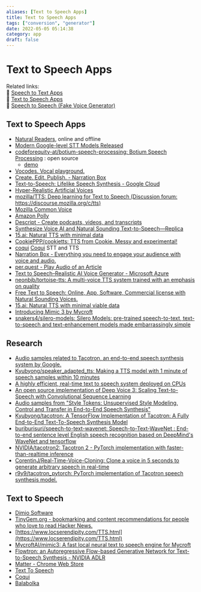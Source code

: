 ```yaml
---
aliases: [Text to Speech Apps]
title: Text to Speech Apps
tags: ["conversion", "generator"]
date: 2022-05-05 05:14:38
category: app
draft: false
---
```


# Text to Speech Apps

Related links:  
🔗 [Speech to Text Apps](speech-to-text.md)  
🔗 [Text to Speech Apps](text-to-speech.md)  
🔗 [Speech to Speech (Fake Voice Generator)](../multimedia/speech-to-speech.md)  

## Text to Speech Apps

- [Natural Readers](https://www.naturalreaders.com/), online and offline
- [Modern Google-level STT Models Released](https://habr.com/en/post/519562/)
- [codeforequity-at/botium-speech-processing: Botium Speech Processing](https://github.com/codeforequity-at/botium-speech-processing) : open source
    - [demo](https://speech.botiumbox.com/api-docs/)
- [Vocodes. Vocal playground.](https://vo.codes/)
- [Create. Edit. Publish. - Narration Box](https://narrationbox.com/)
- [Text-to-Speech: Lifelike Speech Synthesis  -  Google Cloud](https://cloud.google.com/text-to-speech/)
- [Hyper-Realistic Artificial Voices](https://www.sonantic.io/)
- [mozilla/TTS: Deep learning for Text to Speech (Discussion forum: https://discourse.mozilla.org/c/tts)](https://github.com/mozilla/TTS)
- [Mozilla Common Voice](https://commonvoice.mozilla.org/en)
- [Amazon Polly](https://aws.amazon.com/polly/)
- [Descript - Create podcasts, videos, and transcripts](https://www.descript.com/)
- [Synthesize Voice AI and Natural Sounding Text-to-Speech—Replica](https://replicastudios.com/)
- [15.ai: Natural TTS with minimal data](https://15.ai/)
- [CookiePPP/cookietts: TTS from Cookie. Messy and experimental!](https://github.com/CookiePPP/cookietts)
- [coqui](https://github.com/coqui-ai) [Coqui](https://coqui.ai/) STT and TTS
- [Narration Box - Everything you need to engage your audience with voice and audio.](https://narrationbox.com/)
- [per.quest - Play Audio of an Article](https://per.quest/)
- [Text to Speech–Realistic AI Voice Generator - Microsoft Azure](https://azure.microsoft.com/en-us/services/cognitive-services/text-to-speech/#overview=)
- [neonbjb/tortoise-tts: A multi-voice TTS system trained with an emphasis on quality](https://github.com/neonbjb/tortoise-tts)
- [Free Text to Speech: Online, App, Software, Commercial license with Natural Sounding Voices.](https://www.naturalreaders.com/index.html)
- [15.ai: Natural TTS with minimal viable data](https://15.ai/)
- [Introducing Mimic 3 by Mycroft](https://mycroft.ai/blog/introducing-mimic-3/)
- [snakers4/silero-models: Silero Models: pre-trained speech-to-text, text-to-speech and text-enhancement models made embarrassingly simple](https://github.com/snakers4/silero-models)

## Research

- [Audio samples related to Tacotron, an end-to-end speech synthesis system by Google.](https://google.github.io/tacotron/)
- [Kyubyong/speaker_adapted_tts: Making a TTS model with 1 minute of speech samples within 10 minutes](https://github.com/Kyubyong/speaker_adapted_tts)
- [A highly efficient, real-time text to speech system deployed on CPUs](https://ai.facebook.com/blog/a-highly-efficient-real-time-text-to-speech-system-deployed-on-cpus/)
- [An open source implementation of Deep Voice 3: Scaling Text-to-Speech with Convolutional Sequence Learning](https://r9y9.github.io/deepvoice3_pytorch/)
- [Audio samples from "Style Tokens: Unsupervised Style Modeling, Control and Transfer in End-to-End Speech Synthesis"](https://google.github.io/tacotron/publications/global_style_tokens/index.html)
- [Kyubyong/tacotron: A TensorFlow Implementation of Tacotron: A Fully End-to-End Text-To-Speech Synthesis Model](https://github.com/Kyubyong/tacotron)
- [buriburisuri/speech-to-text-wavenet: Speech-to-Text-WaveNet : End-to-end sentence level English speech recognition based on DeepMind's WaveNet and tensorflow](https://github.com/buriburisuri/speech-to-text-wavenet)
- [NVIDIA/tacotron2: Tacotron 2 - PyTorch implementation with faster-than-realtime inference](https://github.com/NVIDIA/tacotron2)
- [CorentinJ/Real-Time-Voice-Cloning: Clone a voice in 5 seconds to generate arbitrary speech in real-time](https://github.com/CorentinJ/Real-Time-Voice-Cloning)
- [r9y9/tacotron_pytorch: PyTorch implementation of Tacotron speech synthesis model.](https://github.com/r9y9/tacotron_pytorch)

## Text to Speech

- [Dimio Software](http://dimio.altervista.org/eng/)
- [TinyGem.org - bookmarking and content recommendations for people who love to read Hacker News.](https://tinygem.org/listen/)
- [https://www.locserendipity.com/TTS.html](https://www.locserendipity.com/TTS.html)
- [MycroftAI/mimic3: A fast local neural text to speech engine for Mycroft](https://github.com/MycroftAI/mimic3)
- [Flowtron: an Autoregressive Flow-based Generative Network for Text-to-Speech Synthesis - NVIDIA ADLR](https://nv-adlr.github.io/Flowtron)
- [Matter - Chrome Web Store](https://chrome.google.com/webstore/detail/matter/knjbgabkeojmfdhindppcmhhfiembkeb)
- [Text To Speech](https://tts.cns.wtf/)
- [Coqui](https://coqui.ai/)
- [Balabolka](http://www.cross-plus-a.com/balabolka.htm)
